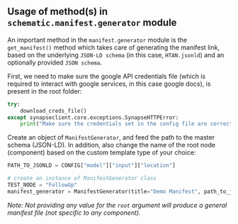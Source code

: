 ## Usage of method(s) in `schematic.manifest.generator` module

An important method in the `manifest.generator` module is the `get_manifest()` method which takes care of generating the manifest link, based on the underlying `JSON-LD schema` (in this case, `HTAN.jsonld`) and an optionally provided `JSON schema`.

First, we need to make sure the google API credentials file (which is required to interact with google services, in this case google docs), is present in the root folder:

```python
try:
    download_creds_file()
except synapseclient.core.exceptions.SynapseHTTPError:
    print("Make sure the credentials set in the config file are correct.")
```

Create an object of `ManifestGenerator`, and feed the path to the master schema (JSON-LD). In addition, also change the name of the root node (component) based on the custom template type of your choice:

```python
PATH_TO_JSONLD = CONFIG["model"]["input"]["location"]

# create an instance of ManifestGenerator class
TEST_NODE = "FollowUp"
manifest_generator = ManifestGenerator(title="Demo Manifest", path_to_json_ld=PATH_TO_JSONLD, root=TEST_NODE)
```

_Note: Not providing any value for the `root` argument will produce a general manifest file (not specific to any component)._